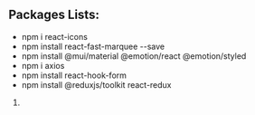 ## Packages Lists:
* npm i react-icons
* npm install react-fast-marquee --save
* npm install @mui/material @emotion/react @emotion/styled
* npm i axios
* npm install react-hook-form
* npm install @reduxjs/toolkit react-redux


<!-- steps for authentication -->
1. 